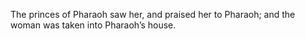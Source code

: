 The princes of Pharaoh saw her, and praised her to Pharaoh; and the woman was taken into Pharaoh’s house.